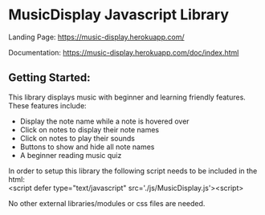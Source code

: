 # MusicDisplay Javascript Library

Landing Page:
https://music-display.herokuapp.com/

Documentation: 
https://music-display.herokuapp.com/doc/index.html

<h2>Getting Started:</h2>

This library displays music with beginner and learning friendly features. <br>
    These features include:
    <ul>
      <li>Display the note name while a note is hovered over</li>
      <li>Click on notes to display their note names</li>
      <li>Click on notes to play their sounds</li>
      <li>Buttons to show and hide all note names</li>
      <li>A beginner reading music quiz</li>
    </ul>
In order to setup this library the following script needs to be included in the html:
<br>
&lt;script defer type="text/javascript" src='./js/MusicDisplay.js'>&lt;script&gt;

No other external libraries/modules or css files are needed.
